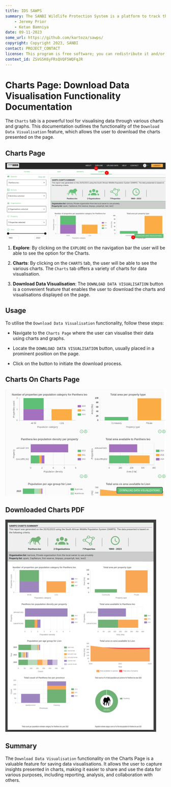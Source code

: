 ```yaml
---
title: IDS SAWPS
summary: The SANBI Wildlife Protection System is a platform to track the population levels of endangered wildlife.
    - Jeremy Prior
    - Ketan Bamniya
date: 09-11-2023
some_url: https://github.com/kartoza/sawps/
copyright: Copyright 2023, SANBI
contact: PROJECT_CONTACT
license: This program is free software; you can redistribute it and/or modify it under the terms of the GNU Affero General Public License as published by the Free Software Foundation; either version 3 of the License, or (at your option) any later version.
context_id: ZSVG5K6yFRsQVQF5WQFqJR
---
```


# Charts Page: Download Data Visualisation Functionality Documentation

The `Charts` tab is a powerful tool for visualising data through various charts and graphs. This documentation outlines the functionality of the `Download Data Visualisation` feature, which allows the user to download the charts presented on the page.

## Charts Page

![Charts Page](./img/charts-1.png)

1. **Explore**: By clicking on the `EXPLORE` on the navigation bar the user will be able to see the option for the Charts.

2. **Charts**: By clicking on the `CHARTS` tab, the user will be able to see the various charts. The `Charts` tab offers a variety of charts for data visualisation.

3. **Download Data Visualisation**: The `DOWNLOAD DATA VISUALISATION` button is a convenient feature that enables the user to download the charts and visualisations displayed on the page.

## Usage

To utilise the `Download Data Visualisation` functionality, follow these steps:

- Navigate to the `Charts Page` where the user can visualise their data using charts and graphs.

- Locate the `DOWNLOAD DATA VISUALISATION` button, usually placed in a prominent position on the page.

- Click on the button to initiate the download process.

## Charts On Charts Page

![Charts On Charts Page](./img/charts-2.png)

## Downloaded Charts PDF

![Downloaded Charts PDF](./img/charts-3.png)

## Summary

The `Download Data Visualisation` functionality on the Charts Page is a valuable feature for saving data visualisations. It allows the user to capture insights presented in charts, making it easier to share and use the data for various purposes, including reporting, analysis, and collaboration with others.
